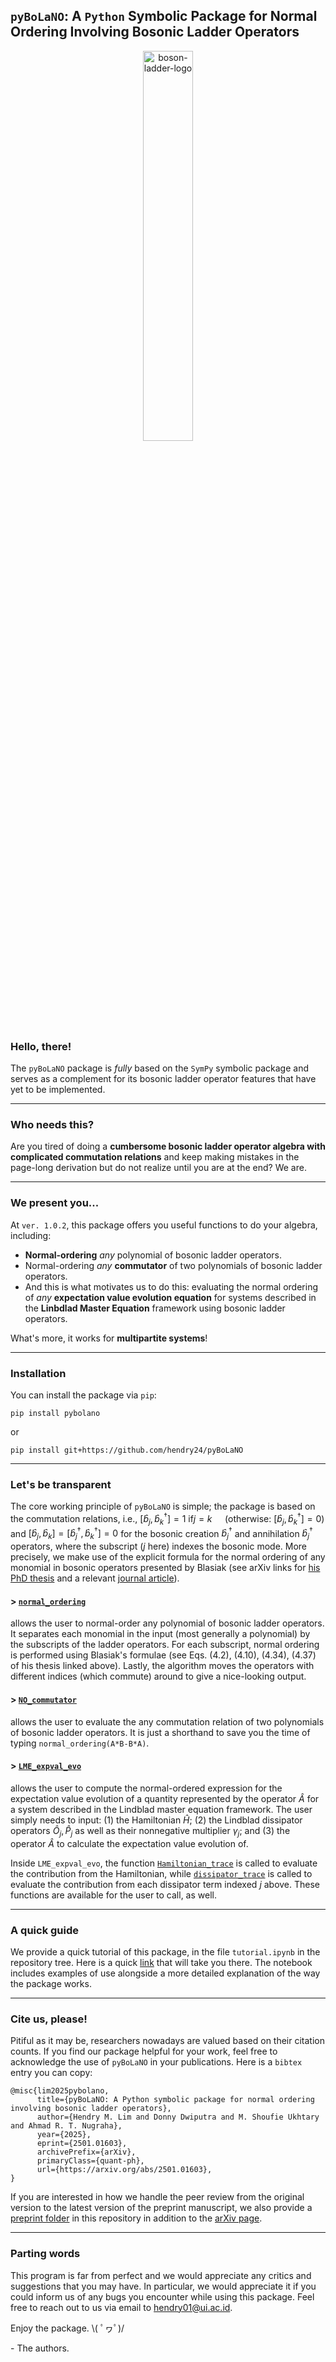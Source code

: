 ## **`pyBoLaNO`: A `Python` Symbolic Package for Normal Ordering Involving Bosonic Ladder Operators**

<div align="center">
<img src="logo.svg" alt="boson-ladder-logo" style = "width:40%">
</div>

### **Hello, there!**

The `pyBoLaNO` package is _fully_ based on the `SymPy` symbolic package and serves as a complement for its bosonic ladder operator features that have yet to be implemented.

---

### **Who needs this?**

Are you tired of doing a **cumbersome bosonic ladder operator algebra with complicated commutation relations** and keep making mistakes in the page-long derivation but do not realize until you are at the end? We are.

---

### **We present you...**

At `ver. 1.0.2`, this package offers you useful functions to do your algebra, including:

-   **Normal-ordering** _any_ polynomial of bosonic ladder operators.
-   Normal-ordering _any_ **commutator** of two polynomials of bosonic ladder operators.
-   And this is what motivates us to do this: evaluating the normal ordering of _any_ 
    **expectation value evolution equation** for systems described in the 
    **Linbdlad Master Equation** framework using bosonic ladder operators.

What's more, it works for **multipartite systems**!

---

### **Installation**

You can install the package via `pip`:
```
pip install pybolano
```
or
```
pip install git+https://github.com/hendry24/pyBoLaNO
```

---

### **Let's be transparent**

The core working principle of `pyBoLaNO` is simple; the package is based on the commutation relations, i.e.,
$\left[\hat{b}_j,\hat{b}_k^\dagger\right]= 1~\textrm{if}j = k \quad~(\textrm{otherwise:}~\left[\hat{b}_j,\hat{b}_k^\dagger\right]= 0)$ and $\left[\hat{b}_j,\hat{b}_k\right]=\left[\hat{b}_j^\dagger,\hat{b}_k^\dagger\right]=0$ for the bosonic creation $\hat{b}_j^\dagger$ and annihilation $\hat{b}_j^\dagger$ operators, where the subscript ($j$ here) indexes the bosonic mode. More precisely, we make use of the explicit formula for the normal ordering of any monomial in bosonic operators presented by Blasiak (see arXiv links for [his PhD thesis](https://arxiv.org/abs/quant-ph/0507206) and a relevant [journal article](https://doi.org/10.1063/1.1990120)).

#### > [`normal_ordering`](https://github.com/hendry24/pyBoLaNO/blob/main/pybolano/core/normal_ordering.py#L221)

allows the user to normal-order any polynomial of bosonic ladder operators. It separates each monomial in the input (most generally a polynomial) by the subscripts of the ladder operators. For each subscript, normal ordering is performed using Blasiak's formulae (see Eqs. (4.2), (4.10), (4.34), (4.37) of his thesis linked above). Lastly, the algorithm moves the operators with different indices (which commute) around to give a nice-looking output.

#### > [`NO_commutator`](https://github.com/hendry24/pyBoLaNO/blob/main/pybolano/core/commutators.py#L35)

allows the user to evaluate the any commutation relation of two polynomials of bosonic ladder operators.
It is just a shorthand to save you the time of typing `normal_ordering(A*B-B*A)`.

#### > [`LME_expval_evo`](https://github.com/hendry24/pyBoLaNO/blob/main/pybolano/core/Lindblad_ME.py#L115) 

allows the user to compute the normal-ordered expression for the expectation value evolution of a quantity represented by the operator $\hat{A}$ for a system described in the Lindblad master equation framework. The user simply needs to input: (1) the Hamiltonian $\hat{H}$; (2) the Lindblad dissipator operators $\hat{O}_j,\hat{P}_j$ as well as their nonnegative multiplier $\gamma_j$; and (3) the operator $\hat{A}$ to calculate the expectation value evolution of.

Inside `LME_expval_evo`, the function [`Hamiltonian_trace`](https://github.com/hendry24/boson_ladder/blob/main/boson_ladder/core/Lindblad_ME.py#L21) is called to evaluate the contribution from the Hamiltonian, while [`dissipator_trace`](https://github.com/hendry24/boson_ladder/blob/main/boson_ladder/core/Lindblad_ME.py#L64) is called to evaluate the contribution from each dissipator term indexed $j$ above. These functions are available for the user to call, as well.

---

### **A quick guide**

We provide a quick tutorial of this package, in the file `tutorial.ipynb` in the repository tree. Here is a quick [link](https://github.com/hendry24/pyBoLaNO/blob/main/tutorial.ipynb) that will take you there. The notebook includes examples of use alongside a more detailed explanation of the way the package works.

---

### **Cite us, please!**

Pitiful as it may be, researchers nowadays are valued based on their citation counts. If you find our package helpful for your work, feel free to acknowledge the use of `pyBoLaNO` in your publications. Here is a `bibtex` entry you can copy:

```
@misc{lim2025pybolano,
      title={pyBoLaNO: A Python symbolic package for normal ordering involving bosonic ladder operators}, 
      author={Hendry M. Lim and Donny Dwiputra and M. Shoufie Ukhtary and Ahmad R. T. Nugraha},
      year={2025},
      eprint={2501.01603},
      archivePrefix={arXiv},
      primaryClass={quant-ph},
      url={https://arxiv.org/abs/2501.01603},
}
```

If you are interested in how we handle the peer review from the original version to the latest version of the preprint manuscript, we also provide a [preprint folder](preprint) in this repository in addition to the [arXiv page](https://arxiv.org/abs/2501.01603).

---

### **Parting words**

This program is far from perfect and we would appreciate any critics and suggestions that you may have. In particular, we would appreciate it if you could inform us of any bugs you encounter while using this package. Feel free to reach out to us via email to [hendry01@ui.ac.id](mailto:hendry01@ui.ac.id).

Enjoy the package. \\( ﾟヮﾟ)/ 

\- The authors.